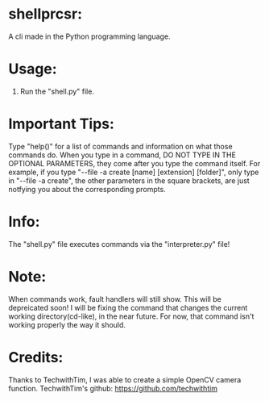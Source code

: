 # shellprcsr:
A cli made in the Python programming language.

# Usage:
1) Run the "shell.py" file.

# Important Tips:
Type "help()" for a list of commands and information on what those commands do.
When you type in a command, DO NOT TYPE IN THE OPTIONAL PARAMETERS, they come after you type the command itself.
For example, if you type "--file -a create [name] [extension] [folder]", only type in "--file -a create", the other parameters in the square brackets, are just notfying you about the corresponding prompts.

# Info:
The "shell.py" file executes commands via the "interpreter.py" file!

# Note:
When commands work, fault handlers will still show.
This will be depreicated soon!
I will be fixing the command that changes the current working directory(cd-like), in the near future.
For now, that command isn't working properly the way it should.

# Credits:
Thanks to TechwithTim, I was able to create a simple OpenCV camera function.
TechwithTim's github:
https://github.com/techwithtim
